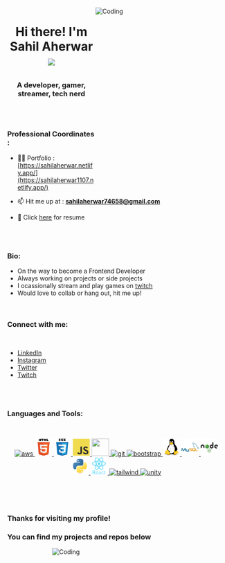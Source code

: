 <br>

<img align="right" alt="Coding" height="400" width="300" src="https://sahilaherwar1107.netlify.app/static/media/bannerImg.36e981ecc3a628716795.png">
  
# <p align="center" font-size="70"> Hi there! I'm Sahil Aherwar <img src="https://github.com/TheDudeThatCode/TheDudeThatCode/blob/master/Assets/Hi.gif" width="35" /> </p>
<h3 align="center">A developer, gamer, streamer, tech nerd</h3>
 <br><br>

### Professional Coordinates : 

- 👨‍💻 Portfolio : [https://sahilaherwar.netlify.app/](https://sahilaherwar1107.netlify.app/)

- 📫 Hit me up at : **sahilaherwar74658@gmail.com**
- 📄 Click [here](https://docs.google.com/document/d/1iQpDrDRxAk7S6iB00eJ6FwszdkxyvROJc9kmCOhysBU/edit?usp=sharing) for resume
  
<br><br>


### Bio: 

- On the way to become a Frontend Developer
- Always working on projects or side projects
- I ocassionally stream and play games on [twitch](https://twitch.tv/mcsmileyy)
- Would love to collab or hang out, hit me up!
<br>

<h3 align="left">Connect with me:</h3>

<br>

- [LinkedIn](https://www.linkedin.com/in/sahil-aherwar-527b162a5)
- [Instagram](https://www.instagram.com/im_smiley_xb/)
- [Twitter](https://twitter.com/aherwar_sahil)
- [Twitch](https://twitch.tv/mcsmileyy)

<br>
<br>

<h3 align="left">Languages and Tools:</h3>
<br>
<p align="center"> 
  <a href="https://aws.amazon.com" target="_blank" rel="noreferrer"> 
       <img src="https://camo.githubusercontent.com/9e876f0b8e5ba00559326b3a2b9e7f043aa373aa8e89e6433e5730f1b09caf40/68747470733a2f2f63646e2e6a7364656c6976722e6e65742f67682f64657669636f6e732f64657669636f6e2f69636f6e732f616d617a6f6e77656273657276696365732f616d617a6f6e77656273657276696365732d706c61696e2d776f72646d61726b2e737667" alt="aws" width="40" height="40"/>
  </a>
  <a href="https://www.w3.org/html/" target="_blank" rel="noreferrer"> 
     <img src="https://raw.githubusercontent.com/devicons/devicon/master/icons/html5/html5-original-wordmark.svg" alt="html5" width="40" height="40"/> 
  </a> 
  <a href="https://www.w3schools.com/css/" target="_blank" rel="noreferrer">
   <img src="https://raw.githubusercontent.com/devicons/devicon/master/icons/css3/css3-original-wordmark.svg" alt="css3" width="40" height="40"/> 
  </a> 
  <a href="https://developer.mozilla.org/en-US/docs/Web/JavaScript" target="_blank" rel="noreferrer"> 
     <img src="https://raw.githubusercontent.com/devicons/devicon/master/icons/javascript/javascript-original.svg" alt="javascript" width="40" height="40"/> 
  </a> 
  <a href="https://www.gnu.org/software/bash/" target="_blank" rel="noreferrer"> 
        <img src="https://upload.wikimedia.org/wikipedia/commons/4/4b/Bash_Logo_Colored.svg" width="40" height="40" /> 
  </a> 
  <a href="https://git-scm.com/" target="_blank" rel="noreferrer"> 
    <img src="https://www.vectorlogo.zone/logos/git-scm/git-scm-icon.svg" alt="git" width="40" height="40"/> 
  </a> 
  <a href="https://getbootstrap.com" target="_blank" rel="noreferrer">
    <img src="https://upload.wikimedia.org/wikipedia/commons/b/b2/Bootstrap_logo.svg" alt="bootstrap" width="40" height="40"/> 
  </a> 
  <a href="https://www.linux.org/" target="_blank" rel="noreferrer"> 
     <img src="https://raw.githubusercontent.com/devicons/devicon/master/icons/linux/linux-original.svg" alt="linux" width="40" height="40"/> 
  </a> 
  <a href="https://www.mysql.com/" target="_blank" rel="noreferrer"> 
     <img src="https://raw.githubusercontent.com/devicons/devicon/master/icons/mysql/mysql-original-wordmark.svg" alt="mysql" width="40" height="40"/> 
  </a>
  <a href="https://nodejs.org" target="_blank" rel="noreferrer"> 
      <img src="https://raw.githubusercontent.com/devicons/devicon/master/icons/nodejs/nodejs-original-wordmark.svg" alt="nodejs" width="40" height="40"/> 
  </a> 
  <a href="https://www.python.org" target="_blank" rel="noreferrer"> 
     <img src="https://raw.githubusercontent.com/devicons/devicon/master/icons/python/python-original.svg" alt="python" width="40" height="40"/> 
  </a>   
  <a href="https://reactjs.org/" target="_blank" rel="noreferrer"> 
     <img src="https://raw.githubusercontent.com/devicons/devicon/master/icons/react/react-original-wordmark.svg" alt="react" width="40" height="40"/> 
  </a> 
  <a href="https://tailwindcss.com/" target="_blank" rel="noreferrer"> 
   <img src="https://www.vectorlogo.zone/logos/tailwindcss/tailwindcss-icon.svg" alt="tailwind" width="40" height="40"/> 
  </a> 
  <a href="https://unity.com/" target="_blank" rel="noreferrer">
   <img src="https://www.vectorlogo.zone/logos/unity3d/unity3d-icon.svg" alt="unity" width="40" height="40"/> 
  </a> 
</p>
<br><br><br>

<p>
<h3> Thanks for visiting my profile! </h3> 
<h3> You can find my projects and repos below </h3>
<img align="right" alt="Coding" height="400" width="400" src="https://c.tenor.com/YUzRkMOL-3EAAAAC/tenor.gif">
<p>
